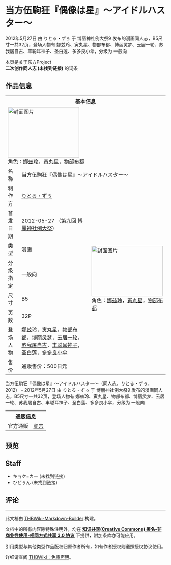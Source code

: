 # 当方伍駒狂『偶像は星』～アイドルハスター～

<!-- source html: G:\repos\THBWiki-Markdown-Builder\THBWikiMarkdown\Temp\main\f\f6\ns0%3A%E5%BD%93%E6%96%B9%E4%BC%8D%E9%A7%92%E7%8B%82%E3%80%8E%E5%81%B6%E5%83%8F%E3%81%AF%E6%98%9F%E3%80%8F%EF%BD%9E%E3%82%A2%E3%82%A4%E3%83%89%E3%83%AB%E3%83%8F%E3%82%B9%E3%82%BF%E3%83%BC%EF%BD%9E.html -->

2012年5月27日 由 りとる・ずぅ 于 博丽神社例大祭9 发布的漫画同人志，B5尺寸一共32页，登场人物有 娜兹玲、寅丸星、物部布都、博丽灵梦、云居一轮、苏我屠自古、丰聪耳神子、圣白莲、多多良小伞，分级为 一般向

本页是关于东方Project  
 **二次创作同人志 (未找到链接)** 的词条

## 作品信息

<table><tbody><tr><th colspan="3">基本信息</th></tr><tr><td class="cover-artwork-mobile" colspan="2"><a href="./文件-当方伍駒狂『偶像は星』～アイドルハスター～封面.jpg.md" class="image" title="封面图片"><img alt="封面图片" src="https://upload.thwiki.cc/thumb/5/58/%E5%BD%93%E6%96%B9%E4%BC%8D%E9%A7%92%E7%8B%82%E3%80%8E%E5%81%B6%E5%83%8F%E3%81%AF%E6%98%9F%E3%80%8F%EF%BD%9E%E3%82%A2%E3%82%A4%E3%83%89%E3%83%AB%E3%83%8F%E3%82%B9%E3%82%BF%E3%83%BC%EF%BD%9E%E5%B0%81%E9%9D%A2.jpg/224px-%E5%BD%93%E6%96%B9%E4%BC%8D%E9%A7%92%E7%8B%82%E3%80%8E%E5%81%B6%E5%83%8F%E3%81%AF%E6%98%9F%E3%80%8F%EF%BD%9E%E3%82%A2%E3%82%A4%E3%83%89%E3%83%AB%E3%83%8F%E3%82%B9%E3%82%BF%E3%83%BC%EF%BD%9E%E5%B0%81%E9%9D%A2.jpg" decoding="async" loading="lazy" width="224" height="158" srcset="https://upload.thwiki.cc/thumb/5/58/%E5%BD%93%E6%96%B9%E4%BC%8D%E9%A7%92%E7%8B%82%E3%80%8E%E5%81%B6%E5%83%8F%E3%81%AF%E6%98%9F%E3%80%8F%EF%BD%9E%E3%82%A2%E3%82%A4%E3%83%89%E3%83%AB%E3%83%8F%E3%82%B9%E3%82%BF%E3%83%BC%EF%BD%9E%E5%B0%81%E9%9D%A2.jpg/336px-%E5%BD%93%E6%96%B9%E4%BC%8D%E9%A7%92%E7%8B%82%E3%80%8E%E5%81%B6%E5%83%8F%E3%81%AF%E6%98%9F%E3%80%8F%EF%BD%9E%E3%82%A2%E3%82%A4%E3%83%89%E3%83%AB%E3%83%8F%E3%82%B9%E3%82%BF%E3%83%BC%EF%BD%9E%E5%B0%81%E9%9D%A2.jpg 1.5x, https://upload.thwiki.cc/thumb/5/58/%E5%BD%93%E6%96%B9%E4%BC%8D%E9%A7%92%E7%8B%82%E3%80%8E%E5%81%B6%E5%83%8F%E3%81%AF%E6%98%9F%E3%80%8F%EF%BD%9E%E3%82%A2%E3%82%A4%E3%83%89%E3%83%AB%E3%83%8F%E3%82%B9%E3%82%BF%E3%83%BC%EF%BD%9E%E5%B0%81%E9%9D%A2.jpg/448px-%E5%BD%93%E6%96%B9%E4%BC%8D%E9%A7%92%E7%8B%82%E3%80%8E%E5%81%B6%E5%83%8F%E3%81%AF%E6%98%9F%E3%80%8F%EF%BD%9E%E3%82%A2%E3%82%A4%E3%83%89%E3%83%AB%E3%83%8F%E3%82%B9%E3%82%BF%E3%83%BC%EF%BD%9E%E5%B0%81%E9%9D%A2.jpg 2x" data-file-width="800" data-file-height="565"></a><div class="cover-char">角色：<a href="./娜兹玲.md" title="娜兹玲">娜兹玲</a>，<a href="./寅丸星.md" title="寅丸星">寅丸星</a>，<a href="./物部布都.md" title="物部布都">物部布都</a></div></td>
</tr><tr><td class="label">名称</td><td colspan="2"> 当方伍駒狂『偶像は星』～アイドルハスター～ </td></tr><tr><td class="label">制作方</td><td><a href="./りとる・ずぅ.md" title="りとる・ずぅ">りとる・ずぅ</a></td><td class="cover-artwork" rowspan="8" style="min-width:224px;"><a href="./文件-当方伍駒狂『偶像は星』～アイドルハスター～封面.jpg.md" class="image" title="封面图片"><img alt="封面图片" src="https://upload.thwiki.cc/thumb/5/58/%E5%BD%93%E6%96%B9%E4%BC%8D%E9%A7%92%E7%8B%82%E3%80%8E%E5%81%B6%E5%83%8F%E3%81%AF%E6%98%9F%E3%80%8F%EF%BD%9E%E3%82%A2%E3%82%A4%E3%83%89%E3%83%AB%E3%83%8F%E3%82%B9%E3%82%BF%E3%83%BC%EF%BD%9E%E5%B0%81%E9%9D%A2.jpg/224px-%E5%BD%93%E6%96%B9%E4%BC%8D%E9%A7%92%E7%8B%82%E3%80%8E%E5%81%B6%E5%83%8F%E3%81%AF%E6%98%9F%E3%80%8F%EF%BD%9E%E3%82%A2%E3%82%A4%E3%83%89%E3%83%AB%E3%83%8F%E3%82%B9%E3%82%BF%E3%83%BC%EF%BD%9E%E5%B0%81%E9%9D%A2.jpg" decoding="async" loading="lazy" width="224" height="158" srcset="https://upload.thwiki.cc/thumb/5/58/%E5%BD%93%E6%96%B9%E4%BC%8D%E9%A7%92%E7%8B%82%E3%80%8E%E5%81%B6%E5%83%8F%E3%81%AF%E6%98%9F%E3%80%8F%EF%BD%9E%E3%82%A2%E3%82%A4%E3%83%89%E3%83%AB%E3%83%8F%E3%82%B9%E3%82%BF%E3%83%BC%EF%BD%9E%E5%B0%81%E9%9D%A2.jpg/336px-%E5%BD%93%E6%96%B9%E4%BC%8D%E9%A7%92%E7%8B%82%E3%80%8E%E5%81%B6%E5%83%8F%E3%81%AF%E6%98%9F%E3%80%8F%EF%BD%9E%E3%82%A2%E3%82%A4%E3%83%89%E3%83%AB%E3%83%8F%E3%82%B9%E3%82%BF%E3%83%BC%EF%BD%9E%E5%B0%81%E9%9D%A2.jpg 1.5x, https://upload.thwiki.cc/thumb/5/58/%E5%BD%93%E6%96%B9%E4%BC%8D%E9%A7%92%E7%8B%82%E3%80%8E%E5%81%B6%E5%83%8F%E3%81%AF%E6%98%9F%E3%80%8F%EF%BD%9E%E3%82%A2%E3%82%A4%E3%83%89%E3%83%AB%E3%83%8F%E3%82%B9%E3%82%BF%E3%83%BC%EF%BD%9E%E5%B0%81%E9%9D%A2.jpg/448px-%E5%BD%93%E6%96%B9%E4%BC%8D%E9%A7%92%E7%8B%82%E3%80%8E%E5%81%B6%E5%83%8F%E3%81%AF%E6%98%9F%E3%80%8F%EF%BD%9E%E3%82%A2%E3%82%A4%E3%83%89%E3%83%AB%E3%83%8F%E3%82%B9%E3%82%BF%E3%83%BC%EF%BD%9E%E5%B0%81%E9%9D%A2.jpg 2x" data-file-width="800" data-file-height="565"></a><div class="cover-char">角色：<a href="./娜兹玲.md" title="娜兹玲">娜兹玲</a>，<a href="./寅丸星.md" title="寅丸星">寅丸星</a>，<a href="./物部布都.md" title="物部布都">物部布都</a></div></td>
</tr><tr><td class="label">首发日期</td><td>2012-05-27&#160;（<a href="/展会作品列表?e=%E5%8D%9A%E4%B8%BD%E7%A5%9E%E7%A4%BE%E4%BE%8B%E5%A4%A7%E7%A5%AD%239">第九回 博麗神社例大祭</a>）</td></tr><tr><td class="label">类型</td><td>漫画</td></tr><tr><td class="label">分级指定</td><td>一般向</td></tr><tr><td class="label">尺寸</td><td>B5</td></tr><tr><td class="label">页数</td><td>32P</td></tr><tr><td class="label">登场人物</td><td><a href="./娜兹玲.md" title="娜兹玲">娜兹玲</a>，<a href="./寅丸星.md" title="寅丸星">寅丸星</a>，<a href="./物部布都.md" title="物部布都">物部布都</a>，<a href="./博丽灵梦.md" title="博丽灵梦">博丽灵梦</a>，<a href="./云居一轮.md" title="云居一轮">云居一轮</a>，<a href="./苏我屠自古.md" title="苏我屠自古">苏我屠自古</a>，<a href="./丰聪耳神子.md" title="丰聪耳神子">丰聪耳神子</a>，<a href="./圣白莲.md" title="圣白莲">圣白莲</a>，<a href="./多多良小伞.md" title="多多良小伞">多多良小伞</a></td></tr><tr><td class="label">售价</td><td>通贩售价：500日元</td></tr></tbody></table>

当方伍駒狂『偶像は星』～アイドルハスター～（同人志，りとる・ずぅ，2012） - 2012年5月27日 由 りとる・ずぅ 于 博丽神社例大祭9 发布的漫画同人志，B5尺寸一共32页，登场人物有 娜兹玲、寅丸星、物部布都、博丽灵梦、云居一轮、苏我屠自古、丰聪耳神子、圣白莲、多多良小伞，分级为 一般向

<table><tbody><tr><th colspan="3">通贩信息</th></tr><tr><td class="label">官方通贩</td><td colspan="2"><a rel="nofollow" class="external text" href="https://ec.toranoana.jp/tora_r/ec/item/040030049303">虎穴</a></td></tr></tbody></table>



## 预览

## Staff
- キョケ=カー (未找到链接)
- ひどぅん (未找到链接)


## 评论




---

此文档由 [THBWiki-Markdown-Builder](https://github.com/Delsin-Yu/THBWiki-Markdown-Builder) 构建。

文档中的所有内容除特殊注明外，均在 [**知识共享(Creative Commons) 署名-非商业性使用-相同方式共享 3.0 协议**](https://creativecommons.org/licenses/by-sa/3.0/deed.zh-hans) 下提供，附加条款亦可能应用。

引用类型与其他类型作品版权归原作者所有，如有作者授权则遵照授权协议使用。

详细请查阅 [THBWiki：免责声明](https://thbwiki.cc/THBWiki:%E5%85%8D%E8%B4%A3%E5%A3%B0%E6%98%8E)。

